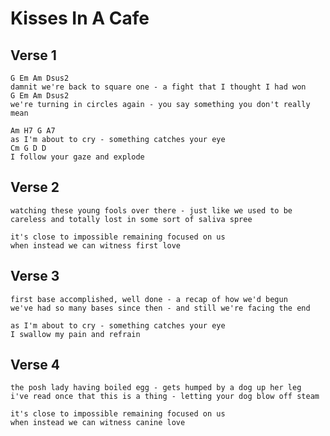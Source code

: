 # Kisses In A Cafe

## Verse 1

	G Em Am Dsus2
	damnit we're back to square one - a fight that I thought I had won
	G Em Am Dsus2
	we're turning in circles again - you say something you don't really mean

	Am H7 G A7
	as I'm about to cry - something catches your eye
	Cm G D D
	I follow your gaze and explode

## Verse 2

	watching these young fools over there - just like we used to be
	careless and totally lost in some sort of saliva spree

	it's close to impossible remaining focused on us
	when instead we can witness first love

## Verse 3

	first base accomplished, well done - a recap of how we'd begun
	we've had so many bases since then - and still we're facing the end

	as I'm about to cry - something catches your eye
	I swallow my pain and refrain

## Verse 4

	the posh lady having boiled egg - gets humped by a dog up her leg
	i've read once that this is a thing - letting your dog blow off steam

	it's close to impossible remaining focused on us
	when instead we can witness canine love
